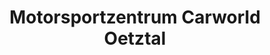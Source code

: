 ---
title: "Motorsportzentrum Carworld Oetztal"
url: /haiming/motorsportzentrum-carworld-oetztal/
shop: Autohaus
---